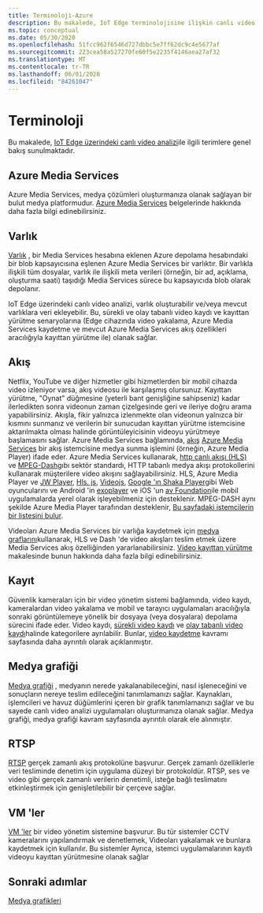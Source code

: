 ```yaml
---
title: Terminoloji-Azure
description: Bu makalede, IoT Edge terminolojisine ilişkin canlı video analizlerine genel bakış sunulmaktadır.
ms.topic: conceptual
ms.date: 05/30/2020
ms.openlocfilehash: 51fcc962f6546d727dbbc5e7ff62dc9c4e5677af
ms.sourcegitcommit: 223cea58a527270fe60f5e2235f4146aea27af32
ms.translationtype: MT
ms.contentlocale: tr-TR
ms.lasthandoff: 06/01/2020
ms.locfileid: "84261047"
---
```

# <a name="terminology"></a>Terminoloji

Bu makalede, [IoT Edge üzerindeki canlı video analizi](overview.md)ile ilgili terimlere genel bakış sunulmaktadır.

## <a name="azure-media-services"></a>Azure Media Services

Azure Media Services, medya çözümleri oluşturmanıza olanak sağlayan bir bulut medya platformudur. [Azure Media Services](../latest/media-services-overview.md) belgelerinde hakkında daha fazla bilgi edinebilirsiniz.

## <a name="asset"></a>Varlık

[Varlık](../latest/assets-concept.md) , bir Media Services hesabına eklenen Azure depolama hesabındaki bir blob kapsayıcısına eşlenen Azure Media Services bir varlıktır. Bir varlıkla ilişkili tüm dosyalar, varlık ile ilişkili meta verileri (örneğin, bir ad, açıklama, oluşturma saati) taşıdığı Media Services sürece bu kapsayıcıda blob olarak depolanır.

IoT Edge üzerindeki canlı video analizi, varlık oluşturabilir ve/veya mevcut varlıklara veri ekleyebilir. Bu, sürekli ve olay tabanlı video kaydı ve kayıttan yürütme senaryolarına (Edge cihazında video yakalama, Azure Media Services kaydetme ve mevcut Azure Media Services akış özellikleri aracılığıyla kayıttan yürütme ile) olanak sağlar.

## <a name="streaming"></a>Akış

Netflix, YouTube ve diğer hizmetler gibi hizmetlerden bir mobil cihazda video izleniyor varsa, akış videosu ile karşılaşmış olursunuz. Kayıttan yürütme, "Oynat" düğmesine (yeterli bant genişliğine sahipseniz) kadar ilerledikten sonra videonun zaman çizelgesinde geri ve ileriye doğru arama yapabilirsiniz. Akışla, fikir yalnızca izlenmekte olan videonun yalnızca bir kısmını sunmanız ve verilerin bir sunucudan kayıttan yürütme istemcisine aktarılmakta olması halinde görüntüleyicisinin videoyu yürütmeye başlamasını sağlar. Azure Media Services bağlamında, [akış](https://en.wikipedia.org/wiki/Streaming_media) [Azure Media Services](https://docs.microsoft.com/azure/media-services/azure-media-player/azure-media-player-overview) bir akış istemcisine medya sunma işlemini (örneğin, Azure Media Player) ifade eder. Azure Media Services kullanarak, [http canlı akışı (HLS)](https://developer.apple.com/streaming/) ve [MPEG-Dash](https://dashif.org/about/)gıbı sektör standardı, HTTP tabanlı medya akışı protokollerini kullanarak müşterilere video akışını sağlayabilirsiniz. HLS, Azure Media Player ve [JW Player](https://www.jwplayer.com/), [Hls. js](https://github.com/video-dev/hls.js/), [Videojs](https://videojs.com/), [Google 'ın Shaka Player](https://github.com/google/shaka-player)gibi Web oyuncularını ve Android 'in [exoplayer](https://github.com/google/ExoPlayer) ve iOS 'un [av Foundation](https://developer.apple.com/av-foundation/)ile mobil uygulamalarda yerel olarak işleyebilmeniz için desteklenir. MPEG-DASH aynı şekilde Azure Media Player tarafından desteklenir, [Bu sayfadaki istemcilerin bir listesini bulur](https://dashif.org/clients/). 

Videoları Azure Media Services bir varlığa kaydetmek için [medya graflarını](#media-graph)kullanarak, HLS ve Dash 'de video akışları teslim etmek üzere Media Services akış özelliğinden yararlanabilirsiniz. [Video kayıttan yürütme](video-playback-concept.md) makalesinde bunun hakkında daha fazla bilgi edinebilirsiniz.

## <a name="recording"></a>Kayıt

Güvenlik kameraları için bir video yönetim sistemi bağlamında, video kaydı, kameralardan video yakalama ve mobil ve tarayıcı uygulamaları aracılığıyla sonraki görüntülemeye yönelik bir dosyaya (veya dosyalara) depolama sürecini ifade eder. Video kaydı, [sürekli video kaydı](continuous-video-recording-concept.md) ve [olay tabanlı video kaydı](event-based-video-recording-concept.md)halinde kategorilere ayrılabilir. Bunlar, [video kaydetme](video-recording-concept.md) kavramı sayfasında daha ayrıntılı olarak açıklanmıştır.

## <a name="media-graph"></a>Medya grafiği

[Medya grafiği](media-graph-concept.md) , medyanın nerede yakalanabileceğini, nasıl işleneceğini ve sonuçların nereye teslim edileceğini tanımlamanızı sağlar. Kaynakları, işlemcileri ve havuz düğümlerini içeren bir grafik tanımlamanızı sağlar ve bu sayede canlı video analizi uygulamaları oluşturmanıza olanak sağlar. Medya grafiği, medya grafiği kavram sayfasında ayrıntılı olarak ele alınmıştır.

## <a name="rtsp"></a>RTSP

[RTSP](https://tools.ietf.org/html/rfc2326) gerçek zamanlı akış protokolüne başvurur. Gerçek zamanlı özelliklerle veri tesliminde denetim için uygulama düzeyi bir protokoldür. RTSP, ses ve video gibi gerçek zamanlı verilerin denetimli, isteğe bağlı teslimatını etkinleştirmek için genişletilebilir bir çerçeve sağlar. 

## <a name="vms"></a>VM 'ler

[VM 'ler](https://en.wikipedia.org/wiki/Video_management_system) bir video yönetim sistemine başvurur. Bu tür sistemler CCTV kameralarını yapılandırmak ve denetlemek, Videoları yakalamak ve bunlara kaydetmek için kullanılır. Bu sistemler Ayrıca, istemci uygulamalarının kayıtlı videoyu kayıttan yürütmesine olanak sağlar

## <a name="next-steps"></a>Sonraki adımlar

[Medya grafikleri](media-graph-concept.md)
